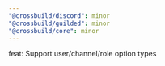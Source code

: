 ```yaml
---
"@crossbuild/discord": minor
"@crossbuild/guilded": minor
"@crossbuild/core": minor
---
```


feat: Support user/channel/role option types
